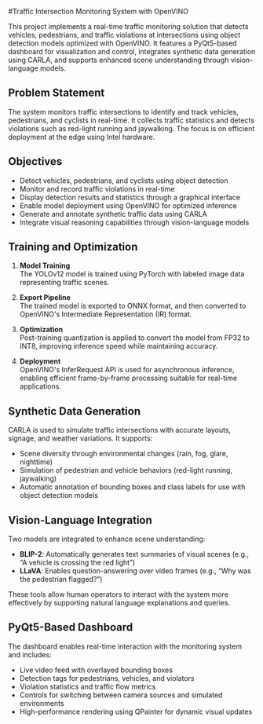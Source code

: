 #Traffic Intersection Monitoring System with OpenVINO

This project implements a real-time traffic monitoring solution that detects vehicles, pedestrians, and traffic violations at intersections using object detection models optimized with OpenVINO. It features a PyQt5-based dashboard for visualization and control, integrates synthetic data generation using CARLA, and supports enhanced scene understanding through vision-language models.

## Problem Statement

The system monitors traffic intersections to identify and track vehicles, pedestrians, and cyclists in real-time. It collects traffic statistics and detects violations such as red-light running and jaywalking. The focus is on efficient deployment at the edge using Intel hardware.

## Objectives

- Detect vehicles, pedestrians, and cyclists using object detection
- Monitor and record traffic violations in real-time
- Display detection results and statistics through a graphical interface
- Enable model deployment using OpenVINO for optimized inference
- Generate and annotate synthetic traffic data using CARLA
- Integrate visual reasoning capabilities through vision-language models

## Training and Optimization

1. **Model Training**  
   The YOLOv12 model is trained using PyTorch with labeled image data representing traffic scenes.

2. **Export Pipeline**  
   The trained model is exported to ONNX format, and then converted to OpenVINO's Intermediate Representation (IR) format.

3. **Optimization**  
   Post-training quantization is applied to convert the model from FP32 to INT8, improving inference speed while maintaining accuracy.

4. **Deployment**  
   OpenVINO's InferRequest API is used for asynchronous inference, enabling efficient frame-by-frame processing suitable for real-time applications.

## Synthetic Data Generation

CARLA is used to simulate traffic intersections with accurate layouts, signage, and weather variations. It supports:

- Scene diversity through environmental changes (rain, fog, glare, nighttime)
- Simulation of pedestrian and vehicle behaviors (red-light running, jaywalking)
- Automatic annotation of bounding boxes and class labels for use with object detection models

## Vision-Language Integration

Two models are integrated to enhance scene understanding:

- **BLIP-2**: Automatically generates text summaries of visual scenes (e.g., “A vehicle is crossing the red light”)
- **LLaVA**: Enables question-answering over video frames (e.g., “Why was the pedestrian flagged?”)

These tools allow human operators to interact with the system more effectively by supporting natural language explanations and queries.

## PyQt5-Based Dashboard

The dashboard enables real-time interaction with the monitoring system and includes:

- Live video feed with overlayed bounding boxes
- Detection tags for pedestrians, vehicles, and violators
- Violation statistics and traffic flow metrics
- Controls for switching between camera sources and simulated environments
- High-performance rendering using QPainter for dynamic visual updates
